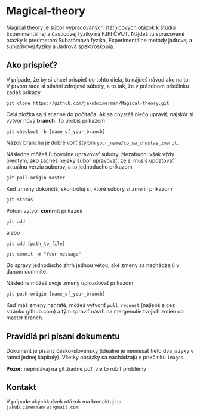# Magical-theory
Magical theory je súbor vypracovaných štátnicových otázok k štúdiu Experimentálnej a časticovej fyziky na FJFI ČVUT. Nájdeš tu spracované otázky k predmetom Subatómová fyzika, Experimentálne metódy jadrovej a subjadrovej fyziky a Jadrová spektroskopia. 

## Ako prispieť?
V prípade, že by si chcel prispieť do tohto diela, tu nájdeš návod ako na to. V prvom rade si stiahni zdrojové súbory, a to tak, že v prázdnom priečinku zadáš príkazy
```
git clone https://github.com/jakubcimerman/Magical-theory.git
```

Celá zložka sa ti stiahne do počítača. Ak sa chystáš niečo upraviť, najskôr si vytvor nový **branch**. To urobíš príkazom
```
git checkout -b [name_of_your_branch]
```
Názov branchu je dobré voliť štýlom `your_name/co_sa_chystas_zmenit`. 

Následne môžeš ľubovoľne upravovať súbory. Nezabudni však vždy predtým, ako začneš nejaký súbor upravovať, že si musíš updatovať aktuálnu verziu súborov, a to jednoducho príkazom
```
git pull origin master
```
Keď zmeny dokončíš, skontroluj si, ktoré súbory si zmenil príkazom
```
git status
```

Potom vytvor **commit** príkazmi
```
git add . 
```
alebo
```
git add [path_to_file]
```
```
git commit -m "Your message"
```
Do správy jednoducho zhrň jednou vetou, aké zmeny sa nachádzajú v danom commite. 

Následne môžeš svoje zmeny uploadovať príkazom
```
git push origin [name_of_your_branch]
```
Keď máš zmeny nahraté, môžeš vytvoriť `pull request` (najlepšie cez stránku github.com) a tým spraviť návrh na mergenutie tvojich zmien do master branch.

## Pravidlá pri písaní dokumentu
Dokument je písaný česko-slovensky (ideálne je nemiešať tieto dva jazyky v rámci jednej kapitoly). Všetky obrázky sa nachádzajú v priečinku `images`.

**Pozor**: nepridávaj na git žiadne pdf, vie to robiť problémy

## Kontakt
V prípade akýchkoľvek otázok ma kontaktuj na `jakub.cimerman(at)gmail.com`
